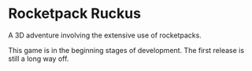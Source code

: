 Rocketpack Ruckus
=================

A 3D adventure involving the extensive use of rocketpacks.

This game is in the beginning stages of development. The first release is
still a long way off.
